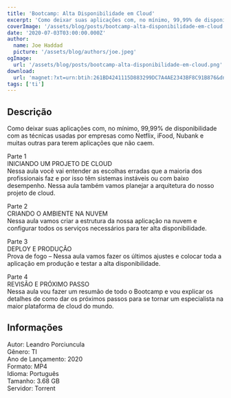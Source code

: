 ```yaml
---
title: 'Bootcamp: Alta Disponibilidade em Cloud'
excerpt: 'Como deixar suas aplicações com, no mínimo, 99,99% de disponibilidade com as técnicas usadas por empresas como Netflix, iFood, Nubank e muitas outras para terem aplicações que não caem.  Parte 1 INICIANDO UM PROJETO DE CLOUD Nessa aula você vai entender as escolhas erradas que'
coverImage: '/assets/blog/posts/bootcamp-alta-disponibilidade-em-cloud.png'
date: '2020-07-03T03:00:00.000Z'
author:
  name: Joe Haddad
  picture: '/assets/blog/authors/joe.jpeg'
ogImage:
  url: '/assets/blog/posts/bootcamp-alta-disponibilidade-em-cloud.png'
download:
  url: 'magnet:?xt=urn:btih:261BD4241115D883299DC7A4AE2343BF8C91B876&dn=Bootcamp%20Alta%20Disponibilidade%20em%20Cloud&tr=udp%3a%2f%2ftracker.openbittorrent.com%3a1337%2fannounce&tr=udp%3a%2f%2ftracker.opentrackr.org%3a1337%2fannounce'
tags: ['ti']
---
```

<h2>Descrição</h2>
<p></p><p>Como deixar suas aplicações com, no mínimo, 99,99% de disponibilidade com as técnicas usadas por empresas como Netflix, iFood, Nubank e muitas outras para terem aplicações que não caem.</p><p>Parte 1<br/>INICIANDO UM PROJETO DE CLOUD<br/>Nessa aula você vai entender as escolhas erradas que a maioria dos profissionais faz e por isso têm sistemas instáveis ou com baixo desempenho. Nessa aula também vamos planejar a arquitetura do nosso projeto de cloud.</p><p>Parte 2<br/>CRIANDO O AMBIENTE NA NUVEM<br/>Nessa aula vamos criar a estrutura da nossa aplicação na nuvem e configurar todos os serviços necessários para ter alta disponibilidade.</p><p>Parte 3<br/>DEPLOY E PRODUÇÃO<br/>Prova de fogo – Nessa aula vamos fazer os últimos ajustes e colocar toda a aplicação em produção e testar a alta disponibilidade.</p><p>Parte 4<br/>REVISÃO E PRÓXIMO PASSO<br/>Nessa aula vou fazer um resumão de todo o Bootcamp e vou explicar os detalhes de como dar os próximos passos para se tornar um especialista na maior plataforma de cloud do mundo.</p><h2>Informações</h2><p>Autor: Leandro Porciuncula<br/>Gênero: TI<br/>Ano de Lançamento: 2020<br/>Formato: MP4<br/>Idioma: Português<br/>Tamanho: 3.68 GB<br/>Servidor: Torrent</p>